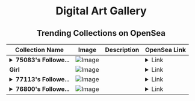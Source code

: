 <div align="center">

# Digital Art Gallery

## Trending Collections on OpenSea

| Collection Name                       | Image                                                                                     | Description                       | OpenSea Link                                                                                          |
|---------------------------------------|-------------------------------------------------------------------------------------------|-----------------------------------|--------------------------------------------------------------------------------------------------------|
| **<details><summary>75083's Followe...</summary>75083's Follower</details>** | ![Image](https://i.seadn.io/s/raw/files/19f9f090920392cc3650cbdf4361755b.png?w=500&auto=format?w=200&auto=format) |  | <details><summary>Link</summary>[75083's Follower](https://opensea.io/collection/75083-s-follower)</details> |
| **Girl** | ![Image](https://i.seadn.io/s/raw/files/4f17b8455a40fe9f31a599f15a830631.png?w=500&auto=format?w=200&auto=format) |  | <details><summary>Link</summary>[Girl](https://opensea.io/collection/girl-1279)</details> |
| **<details><summary>77113's Followe...</summary>77113's Follower</details>** | ![Image](https://i.seadn.io/s/raw/files/19f9f090920392cc3650cbdf4361755b.png?w=500&auto=format?w=200&auto=format) |  | <details><summary>Link</summary>[77113's Follower](https://opensea.io/collection/77113-s-follower)</details> |
| **<details><summary>76800's Followe...</summary>76800's Follower</details>** | ![Image](https://i.seadn.io/s/raw/files/19f9f090920392cc3650cbdf4361755b.png?w=500&auto=format?w=200&auto=format) |  | <details><summary>Link</summary>[76800's Follower](https://opensea.io/collection/76800-s-follower)</details> |

</div>